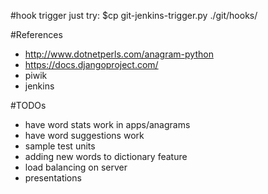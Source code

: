 #hook trigger
just try:
$cp git-jenkins-trigger.py ./git/hooks/

#References
- http://www.dotnetperls.com/anagram-python
- https://docs.djangoproject.com/
- piwik
- jenkins

#TODOs
- have word stats work in apps/anagrams
- have word suggestions work
- sample test units
- adding new words to dictionary feature
- load balancing on server
- presentations
